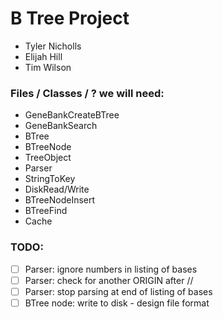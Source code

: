 # B Tree Project
* Tyler Nicholls
* Elijah Hill
* Tim Wilson


### Files / Classes / ? we will need:
* GeneBankCreateBTree
* GeneBankSearch
* BTree
* BTreeNode
* TreeObject
* Parser
* StringToKey
* DiskRead/Write
* BTreeNodeInsert
* BTreeFind
* Cache

### TODO:
- [ ] Parser: ignore numbers in listing of bases
- [ ] Parser: check for another ORIGIN after //
- [ ] Parser: stop parsing at end of listing of bases 
- [ ] BTree node: write to disk - design file format
